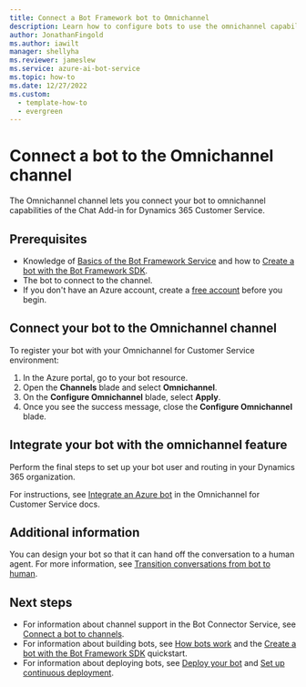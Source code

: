 ```yaml
---
title: Connect a Bot Framework bot to Omnichannel
description: Learn how to configure bots to use the omnichannel capabilities of the Chat Add-in for Dynamics 365 Customer Service.
author: JonathanFingold
ms.author: iawilt
manager: shellyha
ms.reviewer: jameslew
ms.service: azure-ai-bot-service
ms.topic: how-to
ms.date: 12/27/2022
ms.custom:
  - template-how-to
  - evergreen
---
```


# Connect a bot to the Omnichannel channel

The Omnichannel channel lets you connect your bot to omnichannel capabilities of the Chat Add-in for Dynamics 365 Customer Service.

## Prerequisites

- Knowledge of [Basics of the Bot Framework Service](v4sdk/bot-builder-basics.md) and how to [Create a bot with the Bot Framework SDK](bot-service-quickstart-create-bot.md).
- The bot to connect to the channel.
- If you don't have an Azure account, create a [free account](https://azure.microsoft.com/free/?WT.mc_id=A261C142F) before you begin.

## Connect your bot to the Omnichannel channel

To register your bot with your Omnichannel for Customer Service environment:

1. In the Azure portal, go to your bot resource.
1. Open the **Channels** blade and select **Omnichannel**.
1. On the **Configure Omnichannel** blade, select **Apply**.
1. Once you see the success message, close the **Configure Omnichannel** blade.

## Integrate your bot with the omnichannel feature

Perform the final steps to set up your bot user and routing in your Dynamics 365 organization.

For instructions, see [Integrate an Azure bot](/dynamics365/customer-service/configure-bot) in the Omnichannel for Customer Service docs.

## Additional information

You can design your bot so that it can hand off the conversation to a human agent. For more information, see [Transition conversations from bot to human](bot-service-design-pattern-handoff-human.md).

## Next steps

- For information about channel support in the Bot Connector Service, see [Connect a bot to channels](bot-service-manage-channels.md).
- For information about building bots, see [How bots work](v4sdk/bot-builder-basics.md) and the [Create a bot with the Bot Framework SDK](bot-service-quickstart-create-bot.md) quickstart.
- For information about deploying bots, see [Deploy your bot](bot-builder-deploy-az-cli.md) and [Set up continuous deployment](bot-service-build-continuous-deployment.md).

